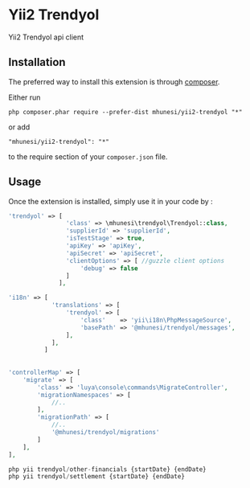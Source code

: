 Yii2 Trendyol
============
Yii2 Trendyol api client

Installation
------------

The preferred way to install this extension is through [composer](http://getcomposer.org/download/).

Either run

```
php composer.phar require --prefer-dist mhunesi/yii2-trendyol "*"
```

or add

```
"mhunesi/yii2-trendyol": "*"
```

to the require section of your `composer.json` file.


Usage
-----

Once the extension is installed, simply use it in your code by  :

```php
'trendyol' => [
                'class' => \mhunesi\trendyol\Trendyol::class,
                'supplierId' => 'supplierId',
                'isTestStage' => true,
                'apiKey' => 'apiKey',
                'apiSecret' => 'apiSecret',
                'clientOptions' => [ //guzzle client options
                    'debug' => false
                ]
              ],

'i18n' => [
            'translations' => [
                'trendyol' => [
                    'class'    => 'yii\i18n\PhpMessageSource',
                    'basePath' => '@mhunesi/trendyol/messages',
                ],
            ],
          ]
          
          
'controllerMap' => [
    'migrate' => [
        'class' => 'luya\console\commands\MigrateController',
        'migrationNamespaces' => [
            //..
        ],
        'migrationPath' => [
            //..
            '@mhunesi/trendyol/migrations'
        ]
    ],
],

php yii trendyol/other-financials {startDate} {endDate}
php yii trendyol/settlement {startDate} {endDate}

```